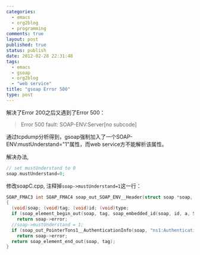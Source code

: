 ```yaml
--- 
categories: 
  - emacs
  - org2blog
  - programming
comments: true
layout: post
published: true
status: publish
date: 2012-02-28 22:31:48
tags: 
  - emacs
  - gsoap
  - org2blog
  - "web service"
title: "gsoap Error 500"
type: post
---
```


解决了Error 200之后又遇到了Error 500：

> Error 500 fault: SOAP-ENV:Server[no subcode]

通过tcpdump分析得到，gsoap强制加入了一个SOAP-ENV:mustUnderstand="1"属性，而web service方不能解析该属性。

解决办法, 

```c
// set mustUnderstand to 0
soap.mustUnderstand=0;
```

修改soapC.cpp, 注释掉`soap->mustUnderstand=1`这一行：

```c
SOAP_FMAC3 int SOAP_FMAC4 soap_out_SOAP_ENV__Header(struct soap *soap, const char *tag, int id, const struct SOAP_ENV__Header *a, const char *type)
{
  (void)soap; (void)tag; (void)id; (void)type;
  if (soap_element_begin_out(soap, tag, soap_embedded_id(soap, id, a, SOAP_TYPE_SOAP_ENV__Header), type))
    return soap->error;
  //soap->mustUnderstand = 1;
  if (soap_out_PointerTons1__AuthenticationInfo(soap, "ns1:AuthenticationInfo", -1, &a->ns1__AuthenticationInfo_, ""))
    return soap->error;
  return soap_element_end_out(soap, tag);
}
```

[1]: http://wso2.org/library/tutorials/understand-famous-did-not-understand-mustunderstand-header-s-error
